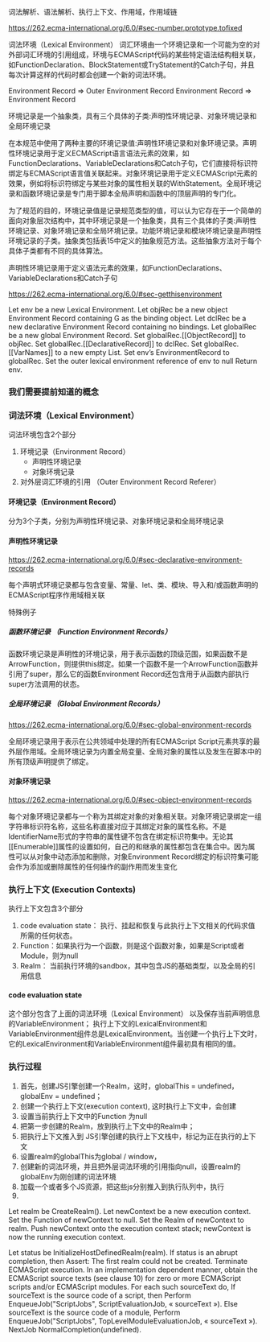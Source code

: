 词法解析、语法解析、执行上下文、作用域，作用域链

https://262.ecma-international.org/6.0/#sec-number.prototype.tofixed

词法环境（Lexical Environment）
词汇环境由一个环境记录和一个可能为空的对外部词汇环境的引用组成，环境与ECMAScript代码的某些特定语法结构相关联，如FunctionDeclaration、BlockStatement或TryStatement的Catch子句，并且每次计算这样的代码时都会创建一个新的词法环境。

Environment Record => Outer Environment Record
Environment Record =>  Environment Record

环境记录是一个抽象类，具有三个具体的子类:声明性环境记录、对象环境记录和全局环境记录

在本规范中使用了两种主要的环境记录值:声明性环境记录和对象环境记录。声明性环境记录用于定义ECMAScript语言语法元素的效果，如FunctionDeclarations、VariableDeclarations和Catch子句，它们直接将标识符绑定与ECMAScript语言值关联起来。对象环境记录用于定义ECMAScript元素的效果，例如将标识符绑定与某些对象的属性相关联的WithStatement。全局环境记录和函数环境记录是专门用于脚本全局声明和函数中的顶层声明的专门化。

为了规范的目的，环境记录值是记录规范类型的值，可以认为它存在于一个简单的面向对象层次结构中，其中环境记录是一个抽象类，具有三个具体的子类:声明性环境记录、对象环境记录和全局环境记录。功能环境记录和模块环境记录是声明性环境记录的子类。抽象类包括表15中定义的抽象规范方法。这些抽象方法对于每个具体子类都有不同的具体算法。


声明性环境记录用于定义语法元素的效果，如FunctionDeclarations、VariableDeclarations和Catch子句


https://262.ecma-international.org/6.0/#sec-getthisenvironment






Let env be a new Lexical Environment.
Let objRec be a new object Environment Record containing G as the binding object.
Let dclRec be a new declarative Environment Record containing no bindings.
Let globalRec be a new global Environment Record.
Set globalRec.[[ObjectRecord]] to objRec.
Set globalRec.[[DeclarativeRecord]] to dclRec.
Set globalRec.[[VarNames]] to a new empty List.
Set env’s EnvironmentRecord to globalRec.
Set the outer lexical environment reference of env to null
Return env.


### 我们需要提前知道的概念

### 词法环境（Lexical Environment）
词法环境包含2个部分
1. 环境记录（Environment Record）
   - 声明性环境记录
   - 对象环境记录
2. 对外层词汇环境的引用 （Outer Environment Record Referer）
#### 环境记录（Environment Record）
分为3个子类，分别为声明性环境记录、对象环境记录和全局环境记录

#### 声明性环境记录

https://262.ecma-international.org/6.0/#sec-declarative-environment-records

每个声明式环境记录都与包含变量、常量、let、类、模块、导入和/或函数声明的ECMAScript程序作用域相关联

特殊例子
##### 函数环境记录 （Function Environment Records）
函数环境记录是声明性的环境记录，用于表示函数的顶级范围，如果函数不是ArrowFunction，则提供this绑定。如果一个函数不是一个ArrowFunction函数并引用了super，那么它的函数Environment Record还包含用于从函数内部执行super方法调用的状态。

##### 全局环境记录 （Global Environment Records）
https://262.ecma-international.org/6.0/#sec-global-environment-records

全局环境记录用于表示在公共领域中处理的所有ECMAScript Script元素共享的最外层作用域。全局环境记录为内置全局变量、全局对象的属性以及发生在脚本中的所有顶级声明提供了绑定。

#### 对象环境记录 

https://262.ecma-international.org/6.0/#sec-object-environment-records

每个对象环境记录都与一个称为其绑定对象的对象相关联。对象环境记录绑定一组字符串标识符名称，这些名称直接对应于其绑定对象的属性名称。不是IdentifierName形式的字符串的属性键不包含在绑定标识符集中。无论其[[Enumerable]]属性的设置如何，自己的和继承的属性都包含在集合中。因为属性可以从对象中动态添加和删除，对象Environment Record绑定的标识符集可能会作为添加或删除属性的任何操作的副作用而发生变化

### 执行上下文 (Execution Contexts)
执行上下文包含3个部分
1. code evaluation state： 执行、挂起和恢复与此执行上下文相关的代码求值所需的任何状态。
2. Function：如果执行为一个函数，则是这个函数对象，如果是Script或者Module，则为null
3. Realm： 当前执行环境的sandbox，其中包含JS的基础类型，以及全局的引用信息

#### code evaluation state
这个部分包含了上面的词法环境（Lexical Environment） 以及保存当前声明信息的VariableEnvironment；
执行上下文的LexicalEnvironment和VariableEnvironment组件总是LexicalEnvironment。当创建一个执行上下文时，它的LexicalEnvironment和VariableEnvironment组件最初具有相同的值。


### 执行过程

1. 首先，创建JS引擎创建一个Realm，这时，globalThis = undefined，globalEnv = undefined；
2. 创建一个执行上下文(execution context), 这时执行上下文中，会创建
3. 设置当前执行上下文中的Function 为null
4. 把第一步创建的Realm，放到执行上下文中的Realm中；
5. 把执行上下文推入到 JS引擎创建的执行上下文栈中，标记为正在执行的上下文
6. 设置realm的globalThis为global / window，
7. 创建新的词法环境，并且把外层词法环境的引用指向null，设置realm的globalEnv为刚创建的词法环境
8. 加载一个或者多个JS资源，把这些js分别推入到执行队列中，执行
9. 



Let realm be CreateRealm().
Let newContext be a new execution context.
Set the Function of newContext to null.
Set the Realm of newContext to realm.
Push newContext onto the execution context stack; newContext is now the running execution context.

Let status be InitializeHostDefinedRealm(realm).
If status is an abrupt completion, then
Assert: The first realm could not be created.
Terminate ECMAScript execution.
In an implementation dependent manner, obtain the ECMAScript source texts (see clause 10) for zero or more ECMAScript scripts and/or ECMAScript modules. For each such sourceText do,
If sourceText is the source code of a script, then
Perform EnqueueJob("ScriptJobs", ScriptEvaluationJob, « sourceText »).
Else sourceText is the source code of a module,
Perform EnqueueJob("ScriptJobs", TopLevelModuleEvaluationJob, « sourceText »).
NextJob NormalCompletion(undefined).
